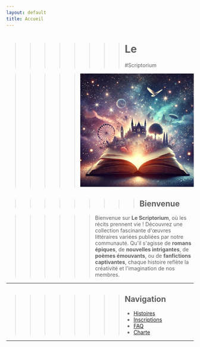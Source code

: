 ```yaml
---
layout: default
title: Accueil
---
```


>>>>>>>> # Le
>>>>>>>> #Scriptorium

>>>>> ![Texte alternatif](assets/files/image2.jpg)


>>>>>>>>> ## Bienvenue

>>>>>> Bienvenue sur **Le Scriptorium**, où les récits prennent vie ! Découvrez une collection fascinante d'œuvres littéraires variées publiées par notre communauté. Qu'il s'agisse de **romans épiques**, de **nouvelles intrigantes**, de **poèmes émouvants**, ou de **fanfictions captivantes**, chaque histoire reflète la créativité et l'imagination de nos membres.

---

>>>>>>>> ## Navigation
>>>>>>>> - [Histoires](histoires.md)
>>>>>>>> - [Inscriptions](inscriptions.md)
>>>>>>>> - [FAQ](faq.md)
>>>>>>>> - [Charte](charte.md)

---
